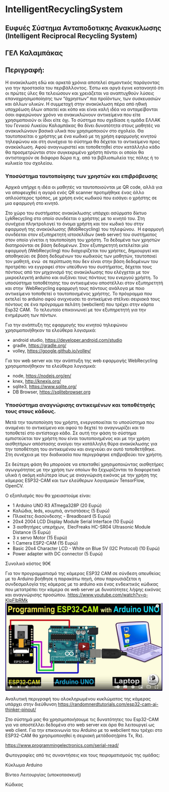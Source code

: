 # IntelligentRecyclingSystem

## Ευφυές Σύστημα Ανταποδοτικης Ανακυκλωσης (Intelligent Reciprocal Recycling System)

## ΓΕΛ Καλαμπάκας 

## Περιγραφή: 
Η ανακύκλωση εδώ και αρκετά χρόνια αποτελεί σημαντικός παράγοντας για την προστασία του περιβάλλοντος. Έστω και αργά έγινε κατανοητό ότι οι πρώτες ύλες θα τελειώσουν και χρειάζεται να αναπτυχθούν λύσεις επαναχρησιμοποίησης των “άχρηστων” πια προϊόντων, των συσκευασιών και άλλων υλικών.
Η συμμετοχή στην ανακύκλωση πέρα από ηθική υποχρέωση όλων απαιτεί και κόπο και είναι καλή ιδέα να ανταμείβονται όσοι αφιερώνουν χρόνο να ανακυκλώνουν αντικείμενα που είτε χρησιμοποιούν οι ίδιοι είτε όχι.
Το σύστημα που σχεδίασε η ομάδα ΕΛΛΑΚ του Γενικού Λυκείου Καλαμπάκας θα δίνει δυνατότητα στους μαθητές να ανακυκλώνουν βασικά υλικά που χρησιμοποιούν στο σχολείο. Θα ταυτοποιείται ο χρήστης με ένα κωδικό με τη χρήση εφαρμογής κινητού τηλεφώνου και στη συνέχεια το σύστημα θα δέχεται το αντικείμενο προς ανακύκλωση. Αφού αναγνωριστεί και τοποθετηθεί στον κατάλληλο κάδο θα προσμετρώνται στον συγκεκριμένο χρήστη πόντοι οι οποίοι θα αντιστοιχούν σε διάφορα δώρα π.χ. από τα βιβλιοπωλεία της πόλης ή το κυλικείο του σχολείου.

### Υποσύστημα ταυτοποίησης των χρηστών και επιβράβευσης

Αρχικά υπήρχε η ιδέα οι μαθητές να ταυτοποιούνται με QR code, αλλά για να αποφευχθεί η αγορά ενός QR scanner προτιμήθηκε ένας άλλο απλούστερος τρόπος, με χρήση ενός κωδικού που εισάγει ο χρήστης σε μια εφαρμογή στο κινητό.

Στο χώρο του συστήματος ανακύκλωσης υπάρχει ασύρματο δίκτυο LykRecycling στο οποίο συνδέεται ο χρήστης με το κινητό του. Στη συνέχεια πληκτρολογεί το όνομα χρήστη και τον κωδικό του στην εφαρμογή της ανακύκλωσης (MobRecycling) του τηλεφώνου.
 Η εφαρμογή συνδέεται στον εξυπηρετητή ιστοσελίδων (web server) του συστήματος στον οποίο γίνεται η ταυτοποίηση του χρήστη. Τα δεδομένα των χρηστών διατηρούνται σε βάση δεδομένων. Στον εξυπηρετητή εκτελείται μία εφαρμογή (WebRecycling) που διαχειρίζεται του χρήστες,
δημιουργεί και αποθηκεύει σε βάση δεδομένων του κωδικούς των μαθητών,
ταυτοποιεί τον μαθητή, ενώ  σε περίπτωση που δεν είναι στην βάση δεδομένων του προτρέπει να εγγραφεί στον υπεύθυνο του συστήματος,
δέχεται τους πόντους από τον μηχανισμό της ανακύκλωσης που ελέγχεται με τον μικροελεγκτή arduino και αυξάνει τους πόντους του ενεργού χρήστη.
Το υποσύστημα τοποθέτησης του αντικειμένου αποστέλλει στον εξυπηρετητή και στην  WebRecycling εφαρμογή τους πόντους ανάλογα με ποιο αντικείμενο τοποθετεί ο ταυτοποιημένος χρήστης. Το πρόγραμμα που εκτελεί το arduino αφού ανιχνευσει το αντικείμενο στέλνει σειριακά τους πόντους σε ένα πρόγραμμα πελάτη (webclient) που τρέχει στην κάρτα Esp32 CAM.  Το τελευταίο επικοινωνεί με τον εξυπηρετητή για την ενημέρωση των πόντων.

Για την ανάπτυξη της εφαρμογής του κινητού τηλεφώνου χρησιμοποιήθηκαν τα ελεύθερα λογισμικά:
* android studio, https://developer.android.com/studio
* gradle, https://gradle.org/
* volley, https://google.github.io/volley/

Για τον web server και την ανάπτυξη της web εφαρμογής WebRecycling χρησιμοποιήθηκαν τα ελεύθερα λογισμικά:
* node, https://nodejs.org/en/
* knex, http://knexjs.org/
* sqlite3, https://www.sqlite.org/
* DB Browser, https://sqlitebrowser.org

### Υποσύστημα αναγνώρισης αντικειμένων και τοποθέτησής τους στους κάδους.
Μετά την ταυτοποίηση του χρήστη, ενεργοποιείται το υποσύστημα που αναμένει το αντικείμενο και αφού το δεχτεί το αναγνωρίζει και το τοποθετεί στο αντίστοιχο κάδο. Σε αυτή την φάση το σύστημα εμπιστεύεται τον χρήστη που είναι ταυτοποιημένος και με την χρήση αισθητήρων απόστασης ανοίγει την κατάλληλη θύρα ανακύκλωσης για την τοποθέτηση του αντικειμένου και ανιχνεύει αν αυτό τοποθετήθηκε. Στη συνέχεια με την διαδικασία που περιγράφηκε επιβραβεύει τον χρήστη.

Σε δεύτερη φάση θα μπορούσε να επεκταθεί χρησιμοποιώντας αισθητήρες αγωγιμότητας με την χρήση των οποίων θα ξεχωρίζονται τα διαφορετικά υλικά ή ακόμη καλύτερα ίσως με αναγνώριση εικόνας με την χρήση της κάμερας ESP32-CAM και των ελεύθερων λογισμικών TensorFlow, OpenCV.

Ο εξοπλισμός που θα χρειαστούμε είναι:

* 1 Arduino UNO R3 ATmega328P (20 Ευρώ)
* Καλώδια, leds, κουμπιά, αντιστάσεις (5 Ευρώ)
* Πλακέτες διασύνδεσης - Breadboard (5 Ευρώ)
* 20x4 2004 LCD Display Module Serial Interface (10 Ευρώ)
* 3 αισθητήρες υπερήχων,  ElecFreaks HC-SR04 Ultrasonic Module Distance (5 Ευρώ)
* 3 x servo Motor (15 Ευρώ)
* 1 Camera ESP2-CAM (15 Ευρώ)
* Basic 20x4 Character LCD - White on Blue 5V (I2C Protocol) (10 Ευρώ)
* Power adapter with DC connector (5 Ευρώ)

Συνολικό κόστος 90€

Για τον προγραμματισμό της κάμερας ESP32 CAM σε σύνδεση απευθείας με το Arduino βοήθησε η παρακάτω πηγή, όπου παρουσιάζεται η συνδεσμολογία της κάμερας με το arduino και ένας ενδεικτικός κώδικας που μετατρέπει την κάμερα σε web server με δυνατότητες λήψης εικόνας και αναγνώρισης προσώπου. https://www.youtube.com/watch?v=q-KIpFIbRMk
<img src="/images/progesp32.JPG" width=500>

Αναλυτική περιγραφή του ολοκληρωμένου κυκλώματος της κάμερας υπάρχει στην διεύθυνση
https://randomnerdtutorials.com/esp32-cam-ai-thinker-pinout/


Στο σύστημά μας θα χρησιμοποιήσουμε τις δυνατότητες του Esp32-CAM για να αποστέλλει δεδομένα στο web server και άρα θα λειτουργεί ως web client. Για την επικοινωνία του Arduino με το webclient που τρέχει στο ESP32-CAM θα χρησιμοποιηθεί η σειριακή μετάδοση(pins Tx, Rx).

https://www.programmingelectronics.com/serial-read/


Φωτογραφίες από τις συναντήσεις και τους πειραματισμούς της ομάδας:

Κύκλωμα Arduino

Βίντεο Λειτουργίας (υποκατασκευή)

Κώδικας
